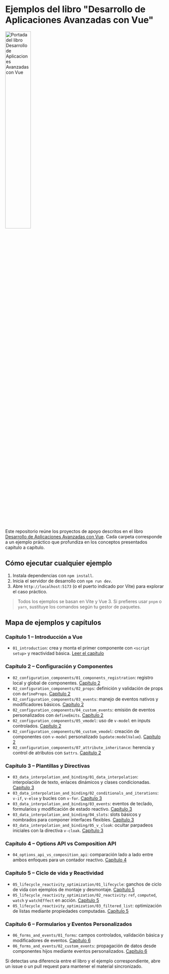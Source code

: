 # Ejemplos del libro "Desarrollo de Aplicaciones Avanzadas con Vue"

<img src="https://salesmendesandre.github.io/daa_vue/main/_static/Cover.png" alt="Portada del libro Desarrollo de Aplicaciones Avanzadas con Vue" width="40%" />

Este repositorio reúne los proyectos de apoyo descritos en el libro [Desarrollo de Aplicaciones Avanzadas con Vue](https://salesmendesandre.github.io/daa_vue/main/intro.html). Cada carpeta corresponde a un ejemplo práctico que profundiza en los conceptos presentados capítulo a capítulo.

## Cómo ejecutar cualquier ejemplo
1. Instala dependencias con `npm install`.
2. Inicia el servidor de desarrollo con `npm run dev`.
3. Abre `http://localhost:5173` (o el puerto indicado por Vite) para explorar el caso práctico.

> Todos los ejemplos se basan en Vite y Vue 3. Si prefieres usar `pnpm` o `yarn`, sustituye los comandos según tu gestor de paquetes.

## Mapa de ejemplos y capítulos

### Capítulo 1 – Introducción a Vue
- `01_introduction`: crea y monta el primer componente con `<script setup>` y reactividad básica. [Leer el capítulo](https://salesmendesandre.github.io/daa_vue/main/vue/p1c1_introduccion_a_vue.html)

### Capítulo 2 – Configuración y Componentes
- `02_configuration_components/01_components_registration`: registro local y global de componentes. [Capítulo 2](https://salesmendesandre.github.io/daa_vue/main/vue/p1c2_configuracion_y_componentes.html)
- `02_configuration_components/02_props`: definición y validación de props con `defineProps`. [Capítulo 2](https://salesmendesandre.github.io/daa_vue/main/vue/p1c2_configuracion_y_componentes.html)
- `02_configuration_components/03_events`: manejo de eventos nativos y modificadores básicos. [Capítulo 2](https://salesmendesandre.github.io/daa_vue/main/vue/p1c2_configuracion_y_componentes.html)
- `02_configuration_components/04_custom_events`: emisión de eventos personalizados con `defineEmits`. [Capítulo 2](https://salesmendesandre.github.io/daa_vue/main/vue/p1c2_configuracion_y_componentes.html)
- `02_configuration_components/05_vmodel`: uso de `v-model` en inputs controlados. [Capítulo 2](https://salesmendesandre.github.io/daa_vue/main/vue/p1c2_configuracion_y_componentes.html)
- `02_configuration_components/06_custom_vmodel`: creación de componentes con `v-model` personalizado (`update:modelValue`). [Capítulo 2](https://salesmendesandre.github.io/daa_vue/main/vue/p1c2_configuracion_y_componentes.html)
- `02_configuration_components/07_attribute_inheritance`: herencia y control de atributos con `$attrs`. [Capítulo 2](https://salesmendesandre.github.io/daa_vue/main/vue/p1c2_configuracion_y_componentes.html)

### Capítulo 3 – Plantillas y Directivas
- `03_data_interpolation_and_binding/01_data_interpolation`: interpolación de texto, enlaces dinámicos y clases condicionadas. [Capítulo 3](https://salesmendesandre.github.io/daa_vue/main/vue/p1c3_plantillas_y_directivas.html)
- `03_data_interpolation_and_binding/02_conditionals_and_iterations`: `v-if`, `v-else` y bucles con `v-for`. [Capítulo 3](https://salesmendesandre.github.io/daa_vue/main/vue/p1c3_plantillas_y_directivas.html)
- `03_data_interpolation_and_binding/03_events`: eventos de teclado, formularios y modificación de estado reactivo. [Capítulo 3](https://salesmendesandre.github.io/daa_vue/main/vue/p1c3_plantillas_y_directivas.html)
- `03_data_interpolation_and_binding/04_slots`: slots básicos y nombrados para componer interfaces flexibles. [Capítulo 3](https://salesmendesandre.github.io/daa_vue/main/vue/p1c3_plantillas_y_directivas.html)
- `03_data_interpolation_and_binding/05_v_cloak`: ocultar parpadeos iniciales con la directiva `v-cloak`. [Capítulo 3](https://salesmendesandre.github.io/daa_vue/main/vue/p1c3_plantillas_y_directivas.html)

### Capítulo 4 – Options API vs Composition API
- `04_options_api_vs_composition_api`: comparación lado a lado entre ambos enfoques para un contador reactivo. [Capítulo 4](https://salesmendesandre.github.io/daa_vue/main/vue/p2c4_estilos_api.html)

### Capítulo 5 – Ciclo de vida y Reactividad
- `05_lifecycle_reactivity_optimization/01_lifecycle`: ganchos de ciclo de vida con ejemplos de montaje y desmontaje. [Capítulo 5](https://salesmendesandre.github.io/daa_vue/main/vue/p2c5_ciclo_de_vida_y_computed.html)
- `05_lifecycle_reactivity_optimization/02_reactivity`: `ref`, `computed`, `watch` y `watchEffect` en acción. [Capítulo 5](https://salesmendesandre.github.io/daa_vue/main/vue/p2c5_ciclo_de_vida_y_computed.html)
- `05_lifecycle_reactivity_optimization/03_filtered_list`: optimización de listas mediante propiedades computadas. [Capítulo 5](https://salesmendesandre.github.io/daa_vue/main/vue/p2c5_ciclo_de_vida_y_computed.html)

### Capítulo 6 – Formularios y Eventos Personalizados
- `06_forms_and_events/01_forms`: campos controlados, validación básica y modificadores de eventos. [Capítulo 6](https://salesmendesandre.github.io/daa_vue/main/vue/p2c6_manejo_de_formularios_y_eventos.html)
- `06_forms_and_events/02_custom_events`: propagación de datos desde componentes hijos mediante eventos personalizados. [Capítulo 6](https://salesmendesandre.github.io/daa_vue/main/vue/p2c6_manejo_de_formularios_y_eventos.html)

Si detectas una diferencia entre el libro y el ejemplo correspondiente, abre un issue o un pull request para mantener el material sincronizado.
